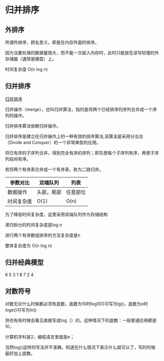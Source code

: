 # 归并排序

## 外排序

所谓外排序，顾名思义，即是在内存外面的排序。

因为当要处理的数据量很大，而不能一次装入内存时，此时只能放在读写较慢的外存储器（通常是硬盘）上。

时间复杂度 O(n log n)

## 归并排序

[归并排序](https://zh.wikipedia.org/wiki/归并排序)

归并操作（merge），也叫归并算法，指的是将两个已经排序的序列合并成一个序列的操作。

归并排序算法依赖归并操作。

归并排序是建立在归并操作上的一种有效的排序算法,该算法是采用分治法（Divide and Conquer）的一个非常典型的应用。

将已有序的子序列合并，得到完全有序的序列；即先使每个子序列有序，再使子序列段间有序。

若将两个有序表合并成一个有序表，称为二路归并。


参数对比 | 双端队列 | 列表
--- | --- | ---
数据操作 | 头部，尾部 | 任意部位
时间复杂度 | O(1) | O(n)

为了降低时间复杂度，这里采用双端队列作为存储结构

递归拆分的时间复杂度是log n

进行两个有序数组排序的方法复杂度是n

整体复杂度为 O(n log n)


## 归并经典模型
6 5 3 1 8 7 2 4


## 对数符号
对数无论什么时候都必须有底数，底数为10时log10()可写为lg()，底数为e时loge()可写为ln()

但也有些时候会看见直接写成log（）的，这种情况下的底数：一般普通应用都是10，

计算机学科是2，编程语言里面是e；

当然log()这样的写法并不准确，知道在什么情况下表示什么就可以了，写的时候最好加上底数。
